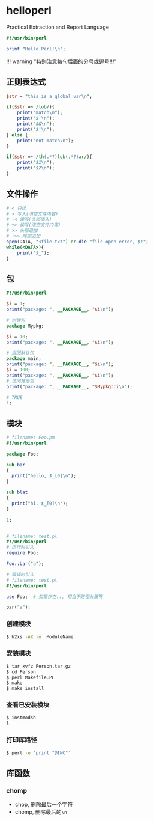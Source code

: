# helloperl

Practical Extraction and Report Language

```perl
#!/usr/bin/perl

print "Hello Perl!\n";
```

!!! warning "特别注意每句后面的分号或逗号!!!"


## 正则表达式

```perl
$str = "this is a global var\n";

if($str =~ /lob/){
    print("match\n");
    print("$`\n");
    print("$&\n");
    print("$'\n");
} else {
    print("not match\n");
}

if($str =~ /th(.*?)lob(.*?)ar/){
    print("$1\n");
    print("$2\n");
}
```

## 文件操作

```perl
# < 只读
# > 写入(清空文件内容)
# +< 读写(头部插入)
# +> 读写(清空文件内容)
# >> 头部追加
# +>> 尾部追加
open(DATA, "<file.txt") or die "file open error, $!";
while(<DATA>){
    print("$_");
}
```

## 包

```perl
#!/usr/bin/perl

$i = 1;
print("package: ", __PACKAGE__, "$i\n");

# 创建包
package Mypkg;

$i = 10;
print("package: ", __PACKAGE__, "$i\n");

# 返回默认包
package main;
print("package: ", __PACKAGE__, "$i\n");
$i = 100;
print("package: ", __PACKAGE__, "$i\n");
# 访问其他包
print("package: ", __PACKAGE__, "$Mypkg::i\n");

# TRUE
1;
```

## 模块

```perl
# filename: Foo.pm
#!/usr/bin/perl

package Foo;

sub bar
{
  print("hello, $_[0]\n");
}

sub blat
{
  print("hi, $_[0]\n");
}

1;


# filename: test.pl
#!/usr/bin/perl
# 运行时引入
require Foo;

Foo::bar("a");

# 编译时引入
# filename: test.pl
#!/usr/bin/perl

use Foo;  # 如果存在::, 相当于路径分隔符

bar("a");
```

### 创建模块

```bash
$ h2xs -AX -n  ModuleName
```

### 安装模块

```bash
$ tar xvfz Person.tar.gz
$ cd Person
$ perl Makefile.PL
$ make
$ make install
```

### 查看已安装模块

```bash
$ instmodsh
l
```

### 打印库路径

```bash
$ perl -e 'print "@INC"'
```

## 库函数

### chomp

- chop, 删除最后一个字符
- chomp, 删除最后的`\n`
